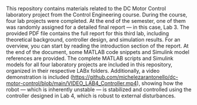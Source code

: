 This repository contains materials related to the DC Motor Control laboratory project from the Control Engineering course.
During the course, four lab projects were completed. At the end of the semester, one of them was randomly assigned for a detailed final report — in this case, Lab 3.
The provided PDF file contains the full report for this third lab, including theoretical background, controller design, and simulation results.
For an overview, you can start by reading the introduction section of the report.
At the end of the document, some MATLAB code snippets and Simulink model references are provided.
The complete MATLAB scripts and Simulink models for all four laboratory projects are included in this repository, organized in their respective LABx folders.
Additionally, a video demonstration is included (https://github.com/michelezarantonello/dc-motor-control/blob/main/VIDEO_LAB4_Controller.mp4), showing how the robot — which is inherently unstable — is stabilized and controlled using the controller designed in Lab 4, which is robust to external disturbances.
